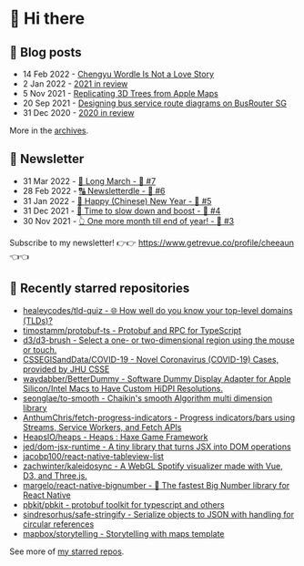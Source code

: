 # 👋 Hi there

## 📝 Blog posts

<!-- feed start -->
- 14 Feb 2022 - [Chengyu Wordle Is Not a Love Story](https://cheeaun.com/blog/2022/02/chengyu-wordle-is-not-a-love-story/)
- 2 Jan 2022 - [2021 in review](https://cheeaun.com/blog/2022/01/2021-in-review/)
- 5 Nov 2021 - [Replicating 3D Trees from Apple Maps](https://cheeaun.com/blog/2021/11/replicating-3d-trees-apple-maps/)
- 20 Sep 2021 - [Designing bus service route diagrams on BusRouter SG](https://cheeaun.com/blog/2021/09/bus-service-route-diagrams-busrouter-sg/)
- 31 Dec 2020 - [2020 in review](https://cheeaun.com/blog/2020/12/2020-in-review/)
<!-- feed end -->

More in the [archives](https://cheeaun.com/blog/archives/).

## 📰 Newsletter

<!-- newsletter start -->
- 31 Mar 2022 - [🚶 Long March - 🥫 #7](https://www.getrevue.co/profile/cheeaun/issues/long-march-7-1061697)
- 28 Feb 2022 - [🔠 Newsletterdle - 🥫 #6](https://www.getrevue.co/profile/cheeaun/issues/newsletterdle-6-1014288)
- 31 Jan 2022 - [🧧 Happy (Chinese) New Year - 🥫 #5](https://www.getrevue.co/profile/cheeaun/issues/happy-chinese-new-year-5-963222)
- 31 Dec 2021 - [🥃 Time to slow down and boost - 🥫 #4](https://www.getrevue.co/profile/cheeaun/issues/time-to-slow-down-and-boost-4-906334)
- 30 Nov 2021 - [👆 One more month till end of year! - 🥫 #3](https://www.getrevue.co/profile/cheeaun/issues/one-more-month-till-end-of-year-3-835833)
<!-- newsletter end -->

Subscribe to my newsletter! 👉👉 https://www.getrevue.co/profile/cheeaun 👈👈

## 🌟 Recently starred repositories

<!-- starred repos start -->
- [healeycodes/tld-quiz - 🌐 How well do you know your top-level domains (TLDs)?](https://github.com/healeycodes/tld-quiz)
- [timostamm/protobuf-ts - Protobuf and RPC for TypeScript](https://github.com/timostamm/protobuf-ts)
- [d3/d3-brush - Select a one- or two-dimensional region using the mouse or touch.](https://github.com/d3/d3-brush)
- [CSSEGISandData/COVID-19 - Novel Coronavirus (COVID-19) Cases, provided by JHU CSSE](https://github.com/CSSEGISandData/COVID-19)
- [waydabber/BetterDummy - Software Dummy Display Adapter for Apple Silicon/Intel Macs to Have Custom HiDPI Resolutions.](https://github.com/waydabber/BetterDummy)
- [seonglae/to-smooth - Chaikin's smooth Algorithm multi dimension  library](https://github.com/seonglae/to-smooth)
- [AnthumChris/fetch-progress-indicators - Progress indicators/bars using Streams, Service Workers, and Fetch APIs](https://github.com/AnthumChris/fetch-progress-indicators)
- [HeapsIO/heaps - Heaps : Haxe Game Framework](https://github.com/HeapsIO/heaps)
- [jed/dom-jsx-runtime - A tiny library that turns JSX into DOM operations](https://github.com/jed/dom-jsx-runtime)
- [jacobp100/react-native-tableview-list](https://github.com/jacobp100/react-native-tableview-list)
- [zachwinter/kaleidosync - A WebGL Spotify visualizer made with Vue, D3, and Three.js.](https://github.com/zachwinter/kaleidosync)
- [margelo/react-native-bignumber - 🔢 The fastest Big Number library for React Native](https://github.com/margelo/react-native-bignumber)
- [pbkit/pbkit - protobuf toolkit for typescript and others](https://github.com/pbkit/pbkit)
- [sindresorhus/safe-stringify - Serialize objects to JSON with handling for circular references](https://github.com/sindresorhus/safe-stringify)
- [mapbox/storytelling - Storytelling with maps template](https://github.com/mapbox/storytelling)
<!-- starred repos end -->

See more of [my starred repos](https://github.com/stars/cheeaun/).